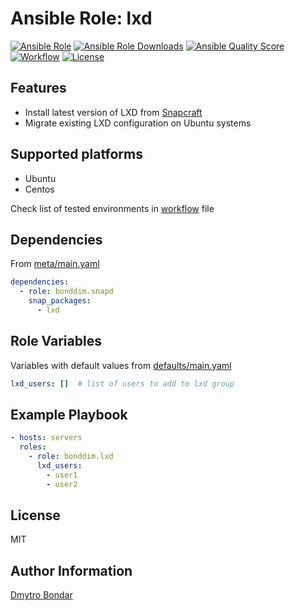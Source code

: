 # Ansible Role: lxd

[![Ansible Role](https://img.shields.io/ansible/role/51734?label=galaxy&logo=ansible)](https://galaxy.ansible.com/bonddim/lxd)
[![Ansible Role Downloads](https://img.shields.io/ansible/role/d/51734?logo=ansible)](https://galaxy.ansible.com/bonddim/lxd)
[![Ansible Quality Score](https://img.shields.io/ansible/quality/51734?logo=ansible)](https://galaxy.ansible.com/bonddim/lxd)
[![Workflow](https://img.shields.io/github/workflow/status/bonddim/ansible-role-lxd/Molecule?logo=github)](https://github.com/bonddim/ansible-lxd/actions)
[![License](https://img.shields.io/github/license/bonddim/ansible-role-lxd)](https://github.com/bonddim/ansible-role-lxd/blob/main/LICENSE)

## Features
* Install latest version of LXD from [Snapcraft](https://snapcraft.io/store)
* Migrate existing LXD configuration on Ubuntu systems

## Supported platforms
* Ubuntu
* Centos

Check list of tested environments in [workflow](https://github.com/bonddim/ansible-role-lxd/blob/main/.github/workflows/molecule.yaml) file

## Dependencies
From [meta/main.yaml](https://github.com/bonddim/ansible-role-lxd/blob/main/meta/main.yml)
```yaml
dependencies:
  - role: bonddim.snapd
    snap_packages:
      - lxd
```

## Role Variables
Variables with default values from [defaults/main.yaml](https://github.com/bonddim/ansible-role-lxd/blob/main/defaults/main.yaml)
```yaml
lxd_users: []  # list of users to add to lxd group
```

## Example Playbook
```yaml
- hosts: servers
  roles:
    - role: bonddim.lxd
      lxd_users:
        - user1
        - user2
```

## License
MIT

## Author Information
[Dmytro Bondar](https://github.com/bonddim)
